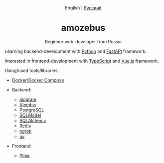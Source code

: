 <div align="center">
English | <a href="./README.ru.md">Русский</a>
<h1> amozebus </h1>

Beginner web-developer from Russia
</div>


Learning backend-development with [Python](https://python.org) and [FastAPI](https://fastapi.tiangolo.com) framework.

Interested in frontend-development with [TypeScript](https://www.typescriptlang.org) and [Vue.js](https://vuejs.org/) framework.

Using/used tools/libraries:

- [Docker/Docker Compose](https://docker.com)

- Backend:
    - [aiogram](https://aiogram.dev)
    - [Alembic](https://alembic.sqlalchemy.org/en/latest)
    - [PostgreSQL](https://postgresql.org)
    - [SQLModel](https://sqlmodel.tiangolo.com)
    - [SQLAlchemy](https://sqlalchemy.org)
    - [Redis](https://redis.io)
    - [ngrok](https://ngrok.com)
    - [uv](https://astral.sh/uv)

- Frontend:
    - [Pinia](https://pinia.vuejs.org)

